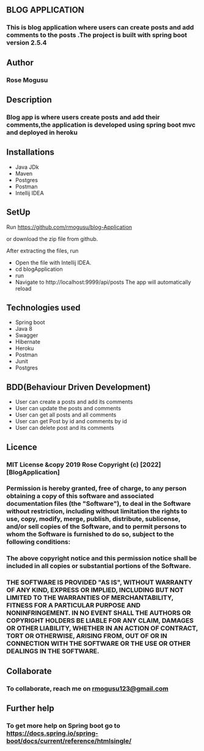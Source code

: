 ## BLOG APPLICATION
### This is blog application where users can create posts and add comments to the posts .The project is built with spring boot version 2.5.4

## Author
### Rose Mogusu

## Description
### Blog app is where users create posts and add their comments,the application is developed using spring boot mvc and deployed in heroku

## Installations
* Java JDk
* Maven
* Postgres
* Postman
* Intellij IDEA


## SetUp
Run https://github.com/rmogusu/blog-Application

or download the zip file from github.

After extracting the files, run

* Open the file with Intellij IDEA.
* cd blogApplication
* run
* Navigate to http://localhost:9999/api/posts The app will automatically reload

## Technologies used 
* Spring boot
* Java 8
* Swagger
* Hibernate
* Heroku
* Postman
* Junit
* Postgres


## BDD(Behaviour Driven Development)
* User can create a posts and add its comments
* User can update the posts and comments
* User can get all posts and all comments
* User can get Post by id and comments by id
* User can delete post and its comments

## Licence
### MIT License &copy 2019 Rose Copyright (c) [2022][BlogApplication]

### Permission is hereby granted, free of charge, to any person obtaining a copy of this software and associated documentation files (the "Software"), to deal in the Software without restriction, including without limitation the rights to use, copy, modify, merge, publish, distribute, sublicense, and/or sell copies of the Software, and to permit persons to whom the Software is furnished to do so, subject to the following conditions:

### The above copyright notice and this permission notice shall be included in all copies or substantial portions of the Software.

### THE SOFTWARE IS PROVIDED "AS IS", WITHOUT WARRANTY OF ANY KIND, EXPRESS OR IMPLIED, INCLUDING BUT NOT LIMITED TO THE WARRANTIES OF MERCHANTABILITY, FITNESS FOR A PARTICULAR PURPOSE AND NONINFRINGEMENT. IN NO EVENT SHALL THE AUTHORS OR COPYRIGHT HOLDERS BE LIABLE FOR ANY CLAIM, DAMAGES OR OTHER LIABILITY, WHETHER IN AN ACTION OF CONTRACT, TORT OR OTHERWISE, ARISING FROM, OUT OF OR IN CONNECTION WITH THE SOFTWARE OR THE USE OR OTHER DEALINGS IN THE SOFTWARE.

## Collaborate
### To collaborate, reach me on rmogusu123@gmail.com

## Further help 
### To get more help on Spring boot go to https://docs.spring.io/spring-boot/docs/current/reference/htmlsingle/